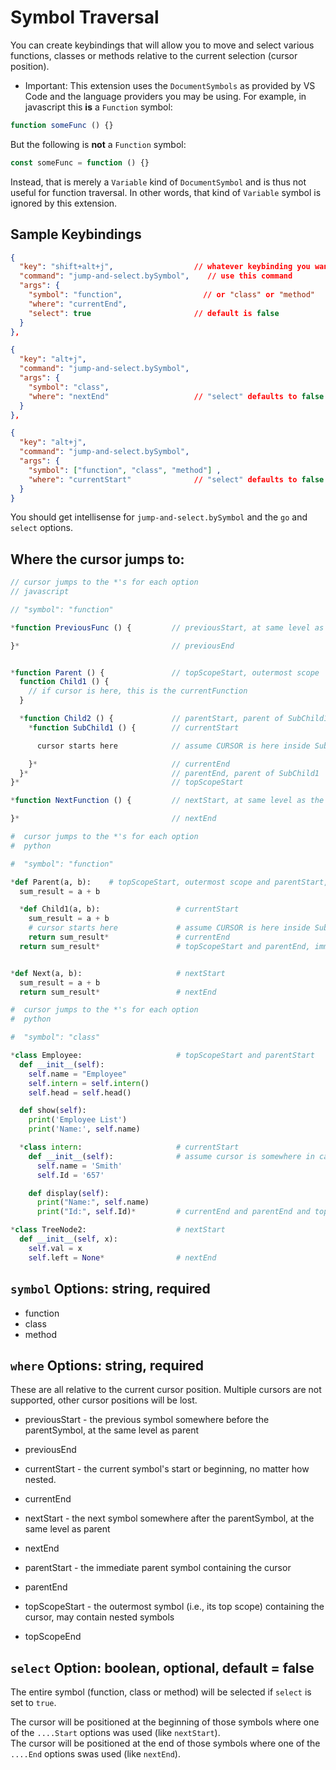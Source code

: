 # Symbol Traversal

You can create keybindings that will allow you to move and select various functions, classes or methods relative to the current selection (cursor position).

* Important: This extension uses the `DocumentSymbols` as provided by VS Code and the language providers you may be using.  For example, in javascript this **is** a `Function` symbol:

```javascript
function someFunc () {}
```

But the following is **not** a `Function` symbol:

```javascript
const someFunc = function () {}
```

Instead, that is merely a `Variable` kind of `DocumentSymbol` and is thus not useful for function traversal.  In other words, that kind of `Variable` symbol is ignored by this extension.  

## Sample Keybindings

```json
{
  "key": "shift+alt+j",                  // whatever keybinding you want
  "command": "jump-and-select.bySymbol",    // use this command
  "args": {
    "symbol": "function",                  // or "class" or "method"
    "where": "currentEnd",
    "select": true                       // default is false
  }
},

{
  "key": "alt+j",
  "command": "jump-and-select.bySymbol",
  "args": {
    "symbol": "class",
    "where": "nextEnd"                   // "select" defaults to false
  }
},

{
  "key": "alt+j",
  "command": "jump-and-select.bySymbol",
  "args": {
    "symbol": ["function", "class", "method"] ,
    "where": "currentStart"              // "select" defaults to false
  }
}
```

You should get intellisense for `jump-and-select.bySymbol` and the `go` and `select` options.  

## Where the cursor jumps to:

```javascript
// cursor jumps to the *'s for each option
// javascript

// "symbol": "function"

*function PreviousFunc () {         // previousStart, at same level as the parent function

}*                                  // previousEnd


*function Parent () {               // topScopeStart, outermost scope
  function Child1 () {
    // if cursor is here, this is the currentFunction
  }

  *function Child2 () {             // parentStart, parent of SubChild1
    *function SubChild1 () {        // currentStart

      cursor starts here            // assume CURSOR is here inside SubChild1

    }*                              // currentEnd
  }*                                // parentEnd, parent of SubChild1
}*                                  // topScopeStart

*function NextFunction () {         // nextStart, at same level as the parent function

}*                                  // nextEnd
```

```python
#  cursor jumps to the *'s for each option
#  python

#  "symbol": "function"

*def Parent(a, b):    # topScopeStart, outermost scope and parentStart, immediate parent function
  sum_result = a + b

  *def Child1(a, b):                 # currentStart
    sum_result = a + b
    # cursor starts here             # assume CURSOR is here inside SubChild1
    return sum_result*               # currentEnd
  return sum_result*                 # topScopeStart and parentEnd, immediate parent function


*def Next(a, b):                     # nextStart
  sum_result = a + b
  return sum_result*                 # nextEnd
```

```python
#  cursor jumps to the *'s for each option
#  python

#  "symbol": "class"

*class Employee:                     # topScopeStart and parentStart
  def __init__(self):
    self.name = "Employee"
    self.intern = self.intern()
    self.head = self.head()

  def show(self):
    print('Employee List')
    print('Name:', self.name)

  *class intern:                     # currentStart
    def __init__(self):              # assume cursor is somewhere in call intern
      self.name = 'Smith'
      self.Id = '657'

    def display(self):
      print("Name:", self.name)
      print("Id:", self.Id)*         # currentEnd and parentEnd and topScopeEnd

*class TreeNode2:                    # nextStart
  def __init__(self, x):
    self.val = x
    self.left = None*                # nextEnd
```

## `symbol` Options: string, required

* function
* class
* method

## `where` Options: string, required

These are all relative to the current cursor position.  Multiple cursors are not supported, other cursor positions will be lost.  

* previousStart - the previous symbol somewhere before the parentSymbol, at the same level as parent

* previousEnd

* currentStart - the current symbol's start or beginning, no matter how nested.  

* currentEnd

* nextStart - the next symbol somewhere after the parentSymbol, at the same level as parent

* nextEnd

* parentStart - the immediate parent symbol containing the cursor

* parentEnd  

* topScopeStart - the outermost symbol (i.e., its top scope) containing the cursor, may contain nested symbols

* topScopeEnd

## `select` Option: boolean, optional, default = false

The entire symbol (function, class or method) will be selected if `select` is set to `true`.  

The cursor will be positioned at the beginning of those symbols where one of the `....Start` options was used (like `nextStart`).  
The cursor will be positioned at the end of those symbols where one of the `....End` options swas used (like `nextEnd`).  
